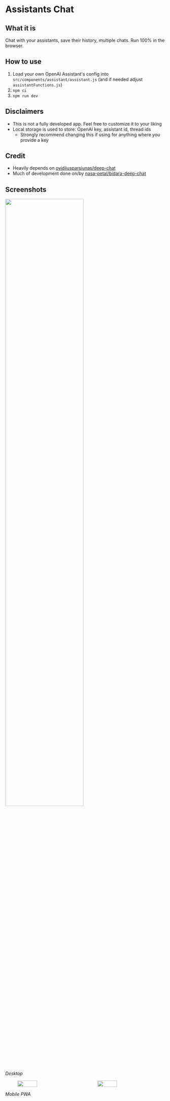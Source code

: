 # Assistants Chat
## What it is
Chat with your assistants, save their history, multiple chats. Run 100% in the browser.

## How to use
1. Load your own OpenAI Assistant's config into `src/components/assistant/assistant.js` (and if needed adjust `assistantFunctions.js`)
2. `npm ci`
3. `npm run dev`

## Disclaimers
- This is not a fully developed app. Feel free to customize it to your liking
- Local storage is used to store: OpenAI key, assistant id, thread ids
  - Strongly recommend changing this if using for anything where you provide a key

## Credit
- Heavily depends on [ovidijusparsiunas/deep-chat](https://github.com/ovidijusparsiunas/deep-chat)
- Much of development done on/by [nasa-petal/bidara-deep-chat](https://github.com/nasa-petal/bidara-deep-chat)

## Screenshots

<img src="https://github.com/jackitaliano/assistants-chat/assets/93797825/1d78391c-0325-400f-874f-178fb92df9bf" width="70%"/>

*Desktop*

<div style="display: flex; justify-content: space-around;">
<img src="https://github.com/jackitaliano/assistants-chat/assets/93797825/a07d5b65-f19f-4ade-bffb-164bc9fe9f74" width="35%"/>
<img src="https://github.com/jackitaliano/assistants-chat/assets/93797825/023121fc-0189-4256-93ba-2311ac723356" width="35%"/>
</div>

*Mobile PWA*

